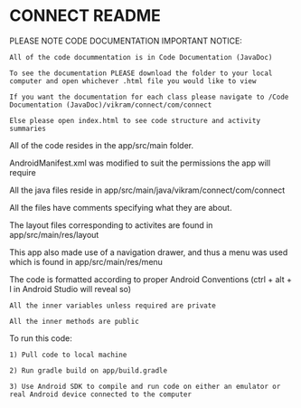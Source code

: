 # CONNECT README

PLEASE NOTE CODE DOCUMENTATION IMPORTANT NOTICE:

	All of the code docummentation is in Code Documentation (JavaDoc)
	
	To see the documentation PLEASE download the folder to your local computer and open whichever .html file you would like to view
	
	If you want the documentation for each class please navigate to /Code Documentation (JavaDoc)/vikram/connect/com/connect

	Else please open index.html to see code structure and activity summaries


All of the code resides in the app/src/main folder.

AndroidManifest.xml was modified to suit the permissions the app will require

All the java files reside in app/src/main/java/vikram/connect/com/connect

All the files have comments specifying what they are about.

The layout files corresponding to activites are found in app/src/main/res/layout

This app also made use of a navigation drawer, and thus a menu was used which is found in app/src/main/res/menu

The code is formatted according to proper Android Conventions (ctrl + alt + l in Android Studio will reveal so)
	
	All the inner variables unless required are private
	
	All the inner methods are public

To run this code:

	1) Pull code to local machine

	2) Run gradle build on app/build.gradle

	3) Use Android SDK to compile and run code on either an emulator or real Android device connected to the computer
